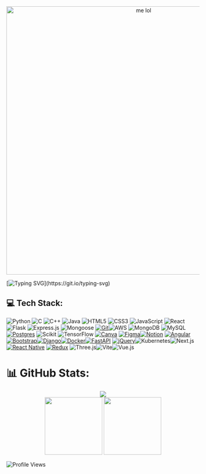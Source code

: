 

<div align="center">
  <img src="https://i.pinimg.com/736x/28/3b/7d/283b7d4ba51e2674d0b192b26353bc28.jpg" alt="me lol" width="700px">
</div>

[![Typing SVG](https://readme-typing-svg.herokuapp.com?color=%2336BCF7&lines=Hi,+This+is+Sabitha+Paulraj!;I+do+FSD,+ML,+NLP,+CV,+GenAI+etc;I+love+building+brainrot+projects!!)](https://git.io/typing-svg)

## 💻 Tech Stack:

 ![Python](https://img.shields.io/badge/python-3670A0?style=for-the-badge&logo=python&logoColor=ffdd54) ![C](https://img.shields.io/badge/c-%2300599C.svg?style=for-the-badge&logo=c&logoColor=white) ![C++](https://img.shields.io/badge/c++-%2300599C.svg?style=for-the-badge&logo=c%2B%2B&logoColor=white) ![Java](https://img.shields.io/badge/java-%23ED8B00.svg?style=for-the-badge&logo=openjdk&logoColor=white) ![HTML5](https://img.shields.io/badge/html5-%23E34F26.svg?style=for-the-badge&logo=html5&logoColor=white) ![CSS3](https://img.shields.io/badge/css3-%231572B6.svg?style=for-the-badge&logo=css3&logoColor=white) ![JavaScript](https://img.shields.io/badge/javascript-%23323330.svg?style=for-the-badge&logo=javascript&logoColor=%23F7DF1E)  ![React](https://img.shields.io/badge/React-61DAFB.svg?style=for-the-badge&logo=React&logoColor=black) ![Flask](https://img.shields.io/badge/flask-%23000.svg?style=for-the-badge&logo=flask&logoColor=white) ![Express.js](https://img.shields.io/badge/express.js-%23404d59.svg?style=for-the-badge&logo=express&logoColor=%2361DAFB) ![Mongoose](https://img.shields.io/badge/Mongoose-880000.svg?style=for-the-badge&logo=Mongoose&logoColor=white) [![Git](https://img.shields.io/badge/Git-F05032?logo=git&logoColor=fff)](#)![AWS](https://img.shields.io/badge/AWS-%23FF9900.svg?style=for-the-badge&logo=amazon-aws&logoColor=white) ![MongoDB](https://img.shields.io/badge/MongoDB-%234ea94b.svg?style=for-the-badge&logo=mongodb&logoColor=white) ![MySQL](https://img.shields.io/badge/mysql-4479A1.svg?style=for-the-badge&logo=mysql&logoColor=white) [![Postgres](https://img.shields.io/badge/Postgres-%23316192.svg?logo=postgresql&logoColor=white)](#) ![Scikit](https://img.shields.io/badge/scikitlearn-F7931E.svg?style=for-the-badge&logo=scikit-learn&logoColor=white) ![TensorFlow](https://img.shields.io/badge/TensorFlow-FF6F00?style=for-the-badge&logo=TensorFlow&logoColor=white)	 [![Canva](https://img.shields.io/badge/Canva-%2300C4CC.svg?&logo=Canva&logoColor=white)](#) 	[![Figma](https://img.shields.io/badge/Figma-F24E1E?logo=figma&logoColor=white)](#)[![Notion](https://img.shields.io/badge/Notion-000?logo=notion&logoColor=fff)](#)	[![Angular](https://img.shields.io/badge/Angular-%23DD0031.svg?logo=angular&logoColor=white)](#)[![Bootstrap](https://img.shields.io/badge/Bootstrap-7952B3?logo=bootstrap&logoColor=fff)](#)[![Django](https://img.shields.io/badge/Django-%23092E20.svg?logo=django&logoColor=white)](#)[![Docker](https://img.shields.io/badge/Docker-2496ED?logo=docker&logoColor=fff)](#)[![FastAPI](https://img.shields.io/badge/FastAPI-009485.svg?logo=fastapi&logoColor=white)](#)	[![jQuery](https://img.shields.io/badge/jQuery-0769AD?logo=jquery&logoColor=fff)](#)![Kubernetes](https://img.shields.io/badge/Kubernetes-326CE5?logo=kubernetes&logoColor=fff)![Next.js](https://img.shields.io/badge/Next.js-black?logo=next.js&logoColor=white)	[![React Native](https://img.shields.io/badge/React_Native-%2320232a.svg?logo=react&logoColor=%2361DAFB)](#)	[![Redux](https://img.shields.io/badge/Redux-764ABC?logo=redux&logoColor=fff)](#)	![Three.js](https://img.shields.io/badge/Three.js-000?logo=threedotjs&logoColor=fff)![Vite](https://img.shields.io/badge/Vite-646CFF?logo=vite&logoColor=fff)![Vue.js](https://img.shields.io/badge/Vue.js-4FC08D?logo=vuedotjs&logoColor=fff)



<h1>📊 GitHub Stats:</h1>
<div align="center">
  <img src="https://github-readme-streak-stats.herokuapp.com/?user=sabithapaulraj&theme=dracula&hide_border=true">
</div>
<div align="center">
  <img src="https://github-readme-stats.vercel.app/api?username=sabithapaulraj&theme=dracula&show_icons=true&hide_border=true&count_private=true" height="150">
  <img src="https://github-readme-stats.vercel.app/api/top-langs/?username=sabithapaulraj&theme=dracula&show_icons=true&hide_border=true&layout=compact" height="150">
</div>

<p align="left">
  <img src="https://komarev.com/ghpvc/?username=sabithapaulraj&label=Profile%20Views&color=blue&style=for-the-badge" alt="Profile Views" />
</p>



